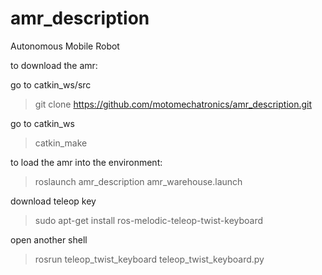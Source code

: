 # amr_description
Autonomous Mobile Robot

to download the amr:

go to catkin_ws/src
>git clone https://github.com/motomechatronics/amr_description.git

go to catkin_ws

>catkin_make

to load the amr into the environment:

>roslaunch amr_description amr_warehouse.launch  

download teleop key

>sudo apt-get install ros-melodic-teleop-twist-keyboard

open another shell

>rosrun teleop_twist_keyboard teleop_twist_keyboard.py

